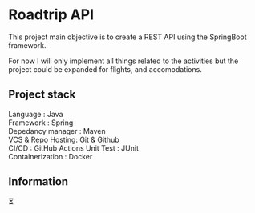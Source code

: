 # Roadtrip API

This project main objective is to create a REST API using the SpringBoot framework.

For now I will only implement all things related to the activities but the project could be expanded for flights, and accomodations.


## Project stack

Language : Java \
Framework : Spring \
Depedancy manager : Maven \
VCS & Repo Hosting: Git & Github \
CI/CD : GitHub Actions
Unit Test : JUnit \
Containerization : Docker

## Information


⏳
